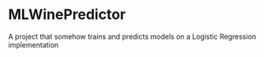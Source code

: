 # MLWinePredictor
A project that somehow trains and predicts models on a Logistic Regression implementation
